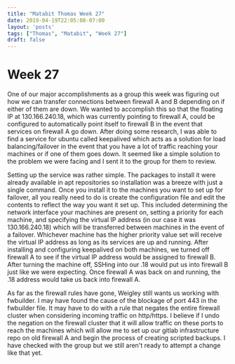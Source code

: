 ```yaml
---
title: "Matabit Thomas Week 27"
date: 2019-04-19T22:05:08-07:00
layout: 'posts'
tags: ["Thomas", "Matabit", "Week 27"]
draft: false
---
```


# Week 27
One of our major accomplishments as a group this week was figuring out how we can transfer connections between firewall A and B depending on if either of them are down. We wanted to accomplish this so that the floating IP at 130.166.240.18, which was currently pointing to firewall A, could be configured to automatically point itself to firewall B in the event that services on firewall A go down. After doing some research, I was able to find a service for ubuntu called keepalived which acts as a solution for load balancing/failover in the event that you have a lot of traffic reaching your machines or if one of them goes down. It seemed like a simple solution to the problem we were facing and I sent it to the group for them to review. 

Setting up the service was rather simple. The packages to install it were already available in apt repositories so installation was a breeze with just a single command. Once you install it to the machines you want to set up for failover, all you really need to do is create the configuration file and edit the contents to reflect the way you want it set up. This included determining the network interface your machines are present on, setting a priority for each machine, and specifying the virtual IP address (in our case it was 130.166.240.18) which will be transferred between machines in the event of a failover. Whichever machine has the higher priority value set will receive the virtual IP address as long as its services are up and running. After installing and configuring keepalived on both machines, we turned off firewall A to see if the virtual IP address would be assigned to firewall B. After turning the machine off, SSHing into our .18 would put us into firewall B just like we were expecting. Once firewall A was back on and running, the .18 address would take us back into firewall A. 

As far as the firewall rules have gone, Weigley still wants us working with fwbuilder. I may have found the cause of the blockage of port 443 in the fwbuilder file. It may have to do with a rule that negates the entire firewall cluster when considering incoming traffic on http/https. I believe if I undo the negation on the firewall cluster that it will allow traffic on these ports to reach the machines which will allow me to set up our gitlab infrastructure repo on old firewall A and begin the process of creating scripted backups. I have checked with the group but we still aren't ready to attempt a change like that yet.